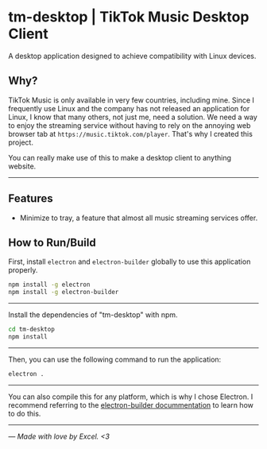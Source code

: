 # tm-desktop | TikTok Music Desktop Client

A desktop application designed to achieve compatibility with Linux devices.

## Why?
TikTok Music is only available in very few countries, including mine. Since I frequently use Linux and the company has not released an application for Linux, I know that many others, not just me, need a solution. We need a way to enjoy the streaming service without having to rely on the annoying web browser tab at `https://music.tiktok.com/player`. That's why I created this project.

You can really make use of this to make a desktop client to anything website.
<hr/>

## Features
- Minimize to tray, a feature that almost all music streaming services offer.

## How to Run/Build

First, install `electron` and `electron-builder` globally to use this application properly.

```sh
npm install -g electron
npm install -g electron-builder
```
<hr/>

Install the dependencies of "tm-desktop" with npm.

```sh
cd tm-desktop
npm install
```
<hr/>

Then, you can use the following command to run the application:
```sh
electron .
```
<hr/>

You can also compile this for any platform, which is why I chose Electron. I recommend referring to the [electron-builder docummentation](https://www.electron.build/cli) to learn how to do this.
<hr/>

_— Made with love by Excel. <3_
